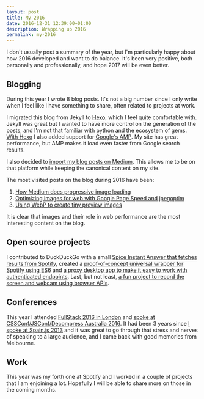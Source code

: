 ```yaml
---
layout: post
title: My 2016
date: 2016-12-31 12:39:00+01:00
description: Wrapping up 2016
permalink: my-2016
---
```


I don't usually post a summary of the year, but I'm particularly happy about how 2016 developed and want to do balance. It's been very positive, both personally and professionally, and hope 2017 will be even better.

<!-- more -->

## Blogging
During this year I wrote 8 blog posts. It's not a big number since I only write when I feel like I have something to share, often related to projects at work.

I migrated this blog from Jekyll to [Hexo](https://hexo.io/), which I feel quite comfortable with. Jekyll was great but I wanted to have more control on the generation of the posts, and I'm not that familiar with python and the ecosystem of gems. [With Hexo](https://github.com/JMPerez/jmperez.github.com) I also added support for [Google's AMP](https://www.ampproject.org/). My site has great performance, but AMP makes it load even faster from Google search results.

I also decided to [import my blog posts on Medium](https://medium.com/@jmperezperez). This allows me to be on that platform while keeping the canonical content on my site.

The most visited posts on the blog during 2016 have been:

1. [How Medium does progressive image loading](/medium-image-progressive-loading-placeholder)
2. [Optimizing images for web with Google Page Speed and jpegoptim](/jpegoptim-optimize-jpg-page-speed)
3. [Using WebP to create tiny preview images](/webp-placeholder-images)

It is clear that images and their role in web performance are the most interesting content on the blog.

## Open source projects
I contributed to DuckDuckGo with a small [Spice Instant Answer that fetches results from Spotify](https://duck.co/ia/view/spotify), created a [proof-of-concept universal wrapper for Spotify using ES6](https://github.com/JMPerez/spotify-web-api-js-poc) and [a proxy desktop app to make it easy to work with authenticated endpoints](https://github.com/JMPerez/spotify-desktop-proxy). Last, but not least, [a fun project to record the screen and webcam using browser APIs](https://github.com/JMPerez/screenflow).

## Conferences
This year I attended [FullStack 2016 in London](https://skillsmatter.com/conferences/7278-fullstack-2016-the-conference-on-javascript-node-and-internet-of-things) and [spoke at CSSConf/JSConf/Decompress Australia 2016](/cssconf-au-2016/). It had been 3 years since [I spoke at Spain.js 2013](/spain-js-2013/) and it was great to go through that stress and nerves of speaking to a large audience, and I came back with good memories from Melbourne.

## Work
This year was my forth one at Spotify and I worked in a couple of projects that I am enjoining a lot. Hopefully I will be able to share more on those in the coming months.

